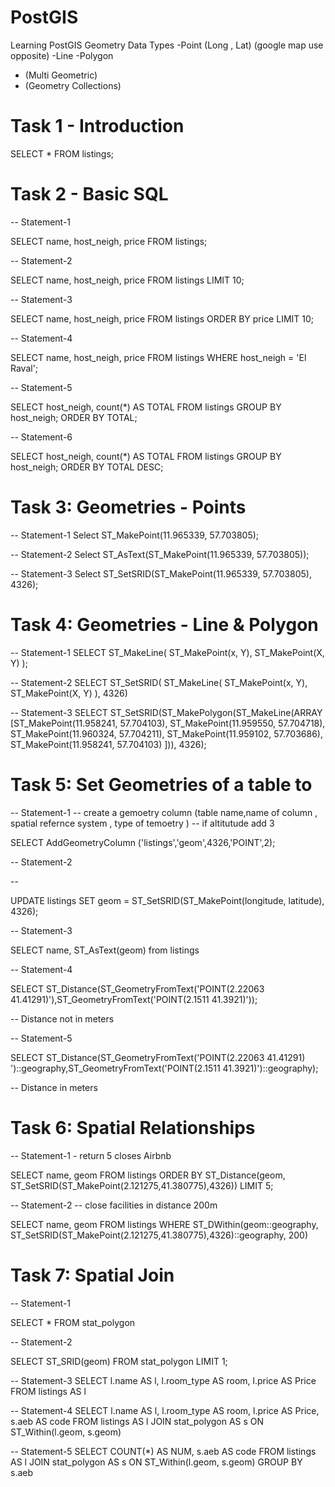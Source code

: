 # PostGIS
 Learning PostGIS
Geometry Data Types
-Point (Long , Lat) (google map use opposite)
-Line
-Polygon
- (Multi Geometric)
- (Geometry Collections)
# Task 1 - Introduction

SELECT * 
FROM listings;

# Task 2 - Basic SQL

-- Statement-1

SELECT name, host_neigh, price
FROM listings;

-- Statement-2

SELECT name, host_neigh, price
FROM listings
LIMIT 10;

-- Statement-3

SELECT name, host_neigh, price
FROM listings
ORDER BY price
LIMIT 10;

-- Statement-4

SELECT name, host_neigh, price
FROM listings
WHERE host_neigh = 'El Raval';


-- Statement-5

SELECT host_neigh, count(*) AS TOTAL
FROM listings
GROUP BY host_neigh;
ORDER BY TOTAL;

-- Statement-6

SELECT host_neigh, count(*) AS TOTAL
FROM listings
GROUP BY host_neigh;
ORDER BY TOTAL DESC;


# Task 3: Geometries - Points

-- Statement-1
Select ST_MakePoint(11.965339, 57.703805);

-- Statement-2
Select ST_AsText(ST_MakePoint(11.965339, 57.703805));

-- Statement-3
Select ST_SetSRID(ST_MakePoint(11.965339, 57.703805), 4326);

# Task 4: Geometries - Line & Polygon

-- Statement-1
SELECT ST_MakeLine(
    ST_MakePoint(x, Y),
    ST_MakePoint(X, Y)
    );

-- Statement-2
SELECT ST_SetSRID(
    ST_MakeLine( 
        ST_MakePoint(x, Y),
        ST_MakePoint(X, Y)
    ), 4326)

-- Statement-3
SELECT ST_SetSRID(ST_MakePolygon(ST_MakeLine(ARRAY [ST_MakePoint(11.958241, 57.704103),
ST_MakePoint(11.959550, 57.704718),
ST_MakePoint(11.960324, 57.704211),
ST_MakePoint(11.959102, 57.703686),
ST_MakePoint(11.958241, 57.704103)
])), 4326);


# Task 5: Set Geometries of a table to

-- Statement-1
-- create a gemoetry column (table name,name of column , spatial refernce system , type of temoetry )
-- if altitutude add 3



SELECT AddGeometryColumn ('listings','geom',4326,'POINT',2);


-- Statement-2

-- 

UPDATE listings
SET geom = ST_SetSRID(ST_MakePoint(longitude, latitude), 4326);

-- Statement-3

SELECT name, ST_AsText(geom)
from listings

-- Statement-4

SELECT ST_Distance(ST_GeometryFromText('POINT(2.22063 41.41291)'),ST_GeometryFromText('POINT(2.1511 41.3921)')); 

-- Distance not in meters

-- Statement-5

SELECT ST_Distance(ST_GeometryFromText('POINT(2.22063 41.41291)
')::geography,ST_GeometryFromText('POINT(2.1511 41.3921)')::geography);

-- Distance in meters

# Task 6: Spatial Relationships

-- Statement-1 - return 5 closes Airbnb

SELECT name, geom
FROM listings
ORDER BY ST_Distance(geom, ST_SetSRID(ST_MakePoint(2.121275,41.380775),4326))
LIMIT 5;

-- Statement-2
-- close facilities in distance 200m


SELECT name, geom
FROM listings
WHERE ST_DWithin(geom::geography, ST_SetSRID(ST_MakePoint(2.121275,41.380775),4326)::geography, 200)


# Task 7: Spatial Join

-- Statement-1

SELECT *
FROM stat_polygon

-- Statement-2

SELECT ST_SRID(geom)
FROM stat_polygon
LIMIT 1;

-- Statement-3
SELECT l.name AS l,
       l.room_type AS room,
       l.price AS Price
FROM listings AS l

-- Statement-4
SELECT l.name AS l,
       l.room_type AS room,
       l.price AS Price,
	     s.aeb AS code
FROM listings AS l
JOIN stat_polygon AS s
ON ST_Within(l.geom, s.geom)


-- Statement-5
SELECT  COUNT(*) AS NUM,
s.aeb AS code
FROM listings AS l
JOIN stat_polygon AS s
ON ST_Within(l.geom, s.geom)
GROUP BY s.aeb
